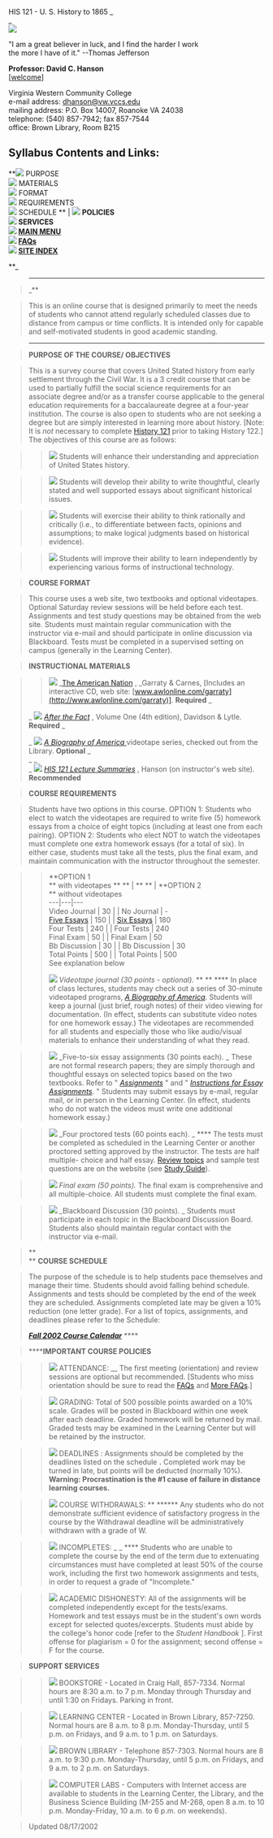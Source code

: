 HIS 121 - U. S. History to 1865 _  
_  
![](thjeff.gif)  
  
"I am a great believer in luck, and I find the harder I work  
the more I have of it."  \--Thomas Jefferson  
     
  
**Professor:   David C. Hanson**  
[[welcome](../welcome.html)]  
  
Virginia Western Community College  
e-mail address:  [dhanson@vw.vccs.edu](mailto:dhanson@vw.vccs.edu)  
mailing address: P.O. Box 14007, Roanoke VA 24038  
telephone: (540) 857-7942; fax 857-7544  
office: Brown Library, Room B215  
  


**Syllabus Contents and Links:**  
---  
**![](../bluesquare2.gif)  PURPOSE  
![](../bluesquare2.gif) MATERIALS  
![](../bluesquare2.gif) FORMAT  
![](../bluesquare2.gif) REQUIREMENTS  
![](../bluesquare2.gif) SCHEDULE ** | **![](../bluesquare2.gif) POLICIES  
![](../bluesquare2.gif) SERVICES  
![](../bluesquare2.gif) [MAIN MENU](../index.html)  
![](../bluesquare2.gif) [FAQs](../HISFAQ.html)  
![](../bluesquare2.gif) [SITE INDEX](HIS121Contents.html)**  
  




**_

> * * *

>

> _**

>

> This is an online course that is designed primarily to meet the needs of
students who cannot attend regularly scheduled classes due to distance from
campus or time conflicts.  It is intended only for capable and self-motivated
students in good academic standing.  
>

> * * *

>

> **PURPOSE OF THE COURSE/ OBJECTIVES**

>

> This is a survey course that covers United Stated history from early
settlement through the Civil War.  It is a 3 credit course that can be used to
partially fulfill the social science requirements for an associate degree
and/or as a transfer course applicable to the general education requirements
for a baccalaureate degree at a four-year institution.  The course is also
open to students who are not seeking a degree but are simply interested in
learning more about history.  [Note:  It is _not_ necessary to complete  [
History 121](../HIS121index.html) prior to taking History 122.]  The
objectives of this course are as follows:

>

>> ![](../navydot.gif)  Students will enhance their understanding and
appreciation of United States history.

>>

>> ![](../navydot.gif)  Students will develop their ability to write
thoughtful, clearly stated and well supported essays about significant
historical issues.

>>

>> ![](../navydot.gif)  Students will exercise their ability to think
rationally and critically (i.e., to differentiate between facts, opinions and
assumptions; to make logical judgments based on historical evidence).

>>

>> ![](../navydot.gif)  Students will improve their ability to learn
independently by experiencing various forms of instructional technology.

>

> **COURSE FORMAT**

>

> This course uses a web site, two textbooks and optional videotapes.
Optional Saturday review sessions will be held before each test.  Assignments
and test study questions may be obtained from the web site.  Students must
maintain regular communication with the instructor via e-mail and should
participate in online discussion via Blackboard.  Tests must be completed in a
supervised setting on campus (generally in the Learning Center).

>

> **INSTRUCTIONAL MATERIALS**

>

>> ![](../navydot.gif)   _[The American
Nation](http://www.awlonline.com/garraty) , _Garraty & Carnes, [Includes an
interactive CD, web site:
[www.awlonline.com/garraty](http://www.awlonline.com/garraty)].  **Required**
_  
>  
>  _ ![](../navydot.gif)  _[After the Fact](../AftertheFact.html)_ , Volume
One (4th edition), Davidson & Lytle.  **Required**   _  
>  
>  _ ![](../navydot.gif)  [ _A Biography of America_ ](HIS121Videos.html)
videotape series, checked out from the Library.   **Optional** _  
>   _ _  
> _ ![](../navydot.gif)   _[HIS 121 Lecture
Summaries](../HIS122/HIS122Notes.html)_ , Hanson (on instructor's web site).
**Recommended**  
>  
>

> **COURSE REQUIREMENTS**

>

> Students have two options in this course.  OPTION 1: Students who elect to
watch the videotapes are required to write five (5) homework essays from a
choice of eight topics (including at least one from each pairing).  OPTION 2:
Students who elect NOT to watch the videotapes must complete one extra
homework essays (for a total of six).  In either case, students must take all
the tests, plus the final exam, and maintain communication with the instructor
throughout the semester.

>

>> **OPTION 1  
>  ** with videotapes **    ** | **       ** | **OPTION 2  
>  ** without videotapes  
>> ---|---|---  
>> Video Journal | 30 |  | No Journal | -  
>> [Five Essays](HIS121A.html) | 150 |  | [Six Essays](HIS121A.html) | 180  
>> Four Tests | 240 |  | Four Tests | 240  
>> Final Exam | 50 |  | Final Exam | 50  
>> Bb Discussion | 30 |  | Bb Discussion | 30  
>> Total Points | 500 |  | Total Points | 500  
>> See explanation below  
>>  
>> ![](../navydot.gif)   _Videotape journal (30 points - optional)._ ** **
**** In place of class lectures, students may check out a series of 30-minute
videotaped programs, _[A Biography of America](HIS121Videos.html)_.   Students
will keep a journal (just brief, rough notes) of their video viewing for
documentation.  (In effect, students can substitute video notes for one
homework essay.)  The videotapes are recommended for all students and
especially those who like audio/visual materials to enhance their
understanding of what they read.

>>

>> ![](../navydot.gif)   _Five-to-six essay assignments (30 points each).  _
These are not formal research papers;  they are simply thorough and thoughtful
essays on selected topics based on the two textbooks.  Refer to "
_[Assignments](HIS121A.html)_ " and " _[Instructions for Essay
Assignments](/vwhansd/HIS121-122Essays.html)_. "  Students may submit essays
by e-mail, regular mail, or in person in the Learning Center.  (In effect,
students who do not watch the videos must write one additional homework
essay.)

>>

>> ![](../navydot.gif)   _Four proctored tests (60 points each).  _ **** The
tests must be completed as scheduled in the Learning Center or another
proctored setting approved by the instructor.  The tests are half multiple-
choice and half essay.  [Review topics](../HIS122/HIS122StudyGuide.html) and
sample test questions are on the website (see [Study
Guide](HIS121Guide.html)).  
>>

>> ![](../navydot.gif)  _Final exam (50 points)._   The final exam is
comprehensive and all multiple-choice.  All students must complete the final
exam.

>>

>> ![](../navydot.gif)   _Blackboard Discussion (30 points).  _ Students must
participate in each topic in the Blackboard Discussion Board.  Students also
should maintain regular contact with the instructor via e-mail.

>

> **  
>  ** **COURSE SCHEDULE**

>

> The purpose of the schedule is to help students pace themselves and manage
their time.  Students should avoid falling behind schedule.  Assignments and
tests should be completed by the end of the week they are scheduled.
Assignments completed late may be given a 10% reduction (one letter grade).
For a list of topics, assignments, and deadlines please refer to the Schedule:  
>  
>  **[_Fall 2002 Course Calendar_](HIS121Fall.html)** ****  
>

>  
>

>  
>

> ******IMPORTANT COURSE POLICIES**

>

>> ![](../navydot.gif)   ATTENDANCE: __ The first meeting (orientation) and
review sessions are optional but recommended.   [Students who miss orientation
should be sure to read the [FAQs](../HISQ&A.html) and [More
FAQs](../HISFAQ.html).]

>>

>> ![](../navydot.gif)  GRADING: Total of 500 possible points awarded on a 10%
scale.  Grades will be posted in Blackboard within one week after each
deadline.  Graded homework will be returned by mail.  Graded tests may be
examined in the Learning Center but will be retained by the instructor.

>>

>> ![](../navydot.gif)  DEADLINES _:_ Assignments should be completed by the
deadlines listed on the schedule **.**   Completed work may be turned in late,
but points will be deducted (normally 10%).  **Warning:   Procrastination is
the #1 cause of failure in distance learning courses.**

>>

>> ![](../navydot.gif)  COURSE WITHDRAWALS: ** ****** Any students who do not
demonstrate sufficient evidence of satisfactory progress in the course by the
Withdrawal deadline will be administratively withdrawn with a grade of W.  
>>

>> ![](../navydot.gif)  INCOMPLETES: _ _ **** Students who are unable to
complete the course by the end of the term due to extenuating circumstances
must have completed at least 50% of the course work, including the first two
homework assignments and tests, in order to request a grade of "Incomplete."

>>

>> ![](../navydot.gif)  ACADEMIC DISHONESTY:  All of the assignments will be
completed independently except for the tests/exams.  Homework and test essays
must be in the student's own words except for selected quotes/excerpts.
Students must abide by the college's honor code [refer to the _Student
Handbook_ ].  First offense for plagiarism = 0 for the assignment; second
offense = F for the course.

>

> **SUPPORT SERVICES**

>

>> ![](../navydot.gif)   BOOKSTORE \- Located in Craig Hall, 857-7334.  Normal
hours are 8:30 a.m. to 7 p.m. Monday through Thursday and until 1:30 on
Fridays.  Parking in front.

>>

>> ![](../navydot.gif)  LEARNING CENTER - Located in Brown Library, 857-7250.
Normal hours are 8 a.m. to 8 p.m. Monday-Thursday, until 5 p.m. on Fridays,
and 9 a.m. to 1 p.m. on Saturdays.

>>

>> ![](../navydot.gif)  BROWN LIBRARY - Telephone 857-7303.  Normal hours are
8 a.m. to 9:30 p.m. Monday-Thursday, until 5 p.m. on Fridays, and 9 a.m. to 2
p.m. on Saturdays.

>>

>> ![](../navydot.gif)  COMPUTER LABS - Computers with Internet access are
available to students in the Learning Center, the Library, and the Business
Science Building (M-255 and M-268, open 8 a.m. to 10 p.m. Monday-Friday, 10
a.m. to 6 p.m. on weekends).

> Updated 08/17/2002  
>  

